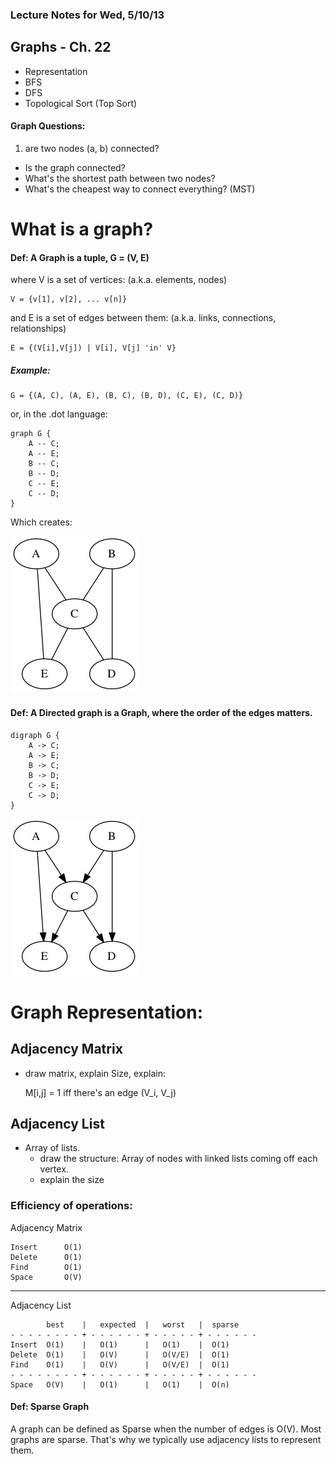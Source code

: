 
### Lecture Notes for Wed, 5/10/13

## Graphs - Ch. 22

* Representation
* BFS
* DFS
* Topological Sort (Top Sort)

#### Graph Questions:
1.  are two nodes (a, b) connected?
*   Is the graph connected?
*   What's the shortest path between two nodes?
*   What's the cheapest way to connect everything? (MST)


# What is a graph?

#### Def: A Graph is a tuple, G = (V, E)

where V is a set of vertices:  (a.k.a. elements, nodes)

    V = {v[1], v[2], ... v[n]}


and E is a set of edges between them:  (a.k.a. links, connections, relationships)


    E = {(V[i],V[j]) | V[i], V[j] 'in' V}

##### Example:

    G = {(A, C), (A, E), (B, C), (B, D), (C, E), (C, D)}

or, in the .dot language:

    graph G {
        A -- C;
        A -- E;
        B -- C;
        B -- D;
        C -- E;
        C -- D;
    }

Which creates:

![alt](./images/lecture.jpg "(with graphviz)")


#### Def: A Directed graph is a Graph, where the order of the edges matters.

    digraph G {
        A -> C;
        A -> E;
        B -> C;
        B -> D;
        C -> E;
        C -> D;
    }

![alt](./images/digraph.jpg "(with graphviz)")


# Graph Representation:

## Adjacency Matrix
* draw matrix, explain Size, explain:

    M[i,j] = 1 iff there's an edge (V_i, V_j)


## Adjacency List
*   Array of lists.
    *   draw the structure: Array of nodes with linked lists coming off each vertex.
    *   explain the size


### Efficiency of operations:
Adjacency Matrix

    Insert      O(1)
    Delete      O(1)
    Find        O(1)
    Space       O(V)

 - - -



Adjacency List

            best    |   expected  |   worst   |  sparse
    - - - - - - - - + - - - - - - + - - - - - + - - - - - -
    Insert  O(1)    |   O(1)      |   O(1)    |  O(1)
    Delete  O(1)    |   O(V)      |   O(V/E)  |  O(1)
    Find    O(1)    |   O(V)      |   O(V/E)  |  O(1)
    - - - - - - - - + - - - - - - + - - - - - + - - - - - -
    Space   O(V)    |   O(1)      |   O(1)    |  O(n)

#### Def: Sparse Graph
A graph can be defined as Sparse when the number of edges is O(V).  Most graphs are sparse.  That's why we typically use adjacency lists to represent them.




